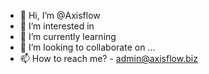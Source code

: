 - 👋 Hi, I’m @Axisflow
- 👀 I’m interested in 
- 🌱 I’m currently learning 
- 💞️ I’m looking to collaborate on ...
- 📫 How to reach me? - <admin@axisflow.biz>

<!---
Axialflow/Axialflow is a ✨ special ✨ repository because its `README.md` (this file) appears on your GitHub profile.
You can click the Preview link to take a look at your changes.
--->
